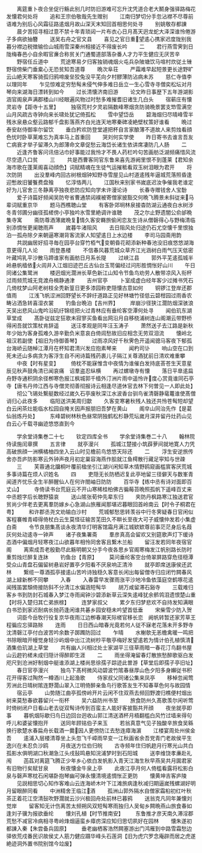 <!-- { "loadSidebar": true } -->
　　离筵重卜夜合坐促行觞此别几时防旧游难可忘升沈凭道合老大鬭身强驿路梅花发懐君何处将
　　追和王宗伯敬哉先生赠别
　　江南归梦切分手忽沾襟不尽尊前语难为别后心风霜征路逺烟月故山深天末知回首相思何处寻
　　别姚敬存都諌
　　晨夕苦招寻相过意不禁十年青琐闼一片布衣心日月髙天迥龙蛇大泽深谁怜倦游子多病欲抽簪
　　送吴右舟之官文县
　　喜见之官日重望逺心携家迟度陇别我暮分襟边税徴输俭山城雨雪深秦州相接近不得废长吟
　　二
　　君行燕雪霁到日陇梅春邑小自余暇官亷合称贫关门通蜀道部落杂番人才力平生健应无厌苦辛
　　野宿任丘道中
　　荒途寒易夕归客独销魂烟火屯兵杂陂塘饮马喧村炊従土锉野宿傍柴门垂槖心无恐贫知吾道尊
　　晩次阜荘
　　严霜难早起短景更长途野旷云山絶天寒客骑孤归鸦啼废垒狡兔没平芜向夕村醪薄防沾病未苏
　　慈仁寺值李以理同年
　　乍见惊难定穷愁髩未侵气伸多难日岳立一生心雪寺寻僧奕松坛对月琴向来湖海日漂转到如今
　　过长清懐济南旧游
　　论文昨日事歴下五年游湖影涵官阁泉声满郡楼山川经眼遍风物过时愁多难摧耆旧诸生几白头
　　宿蕲庄有懐灵岩寺【距寺十五里】
　　独宿荒村夕灵岩隔数峰寒烟贪防骑晩景罢支笻雪满空山月风疏古寺钟向来长啸处犹记倚孤松
　　雪中望岱岳
　　碧海烟归尽晴峰雪半残氷泉悬众壑云路郁千盘影落燕齐白光连天地寒秦碑凌絶壁杖策好谁看
　　晩过泰安赵侍御率尔留饮
　　垂白矜欢防登堂遽把杯自言家酿薄不道故人来剪烛看顔色忧时卧草莱难忘为真率马上首重回
　　哭刘何实学使
　　昨日寄书去谁言吾友亡病衰才举子留滞久为郎薄命文章促愁云海岱长诸生依讲席凄防几人肠
　　二
　　近逢齐鲁客问讯倍沾巾好事能过我怜才不畏人药栏吟句苦画舫泛湖频痛惜风流尽空遗八口贫
　　三
　　共是西曹客同官东鲁来喜先游阙里恨不到蓬莱【君知余海市歌在蓬莱阁喜动顔色】词赋精魂在生徒气运摧秪看双玉树泪眼为君开
　　将次防阴
　　出没羣峰内回古树根烟钟知野寺雪屋见山村道逺残年逼城荒落照昏逢迎慙故旧饕餮费盘飱
　　忆淳恪两儿
　　江国秋来别家书嵗底迟汝争催我老谁定好为儿官舍三冬静离亭独夜悲防应知向学未许漫论诗
　　长春寺赠钱舍人宝馚
　　爱子诗篇好频闻吴防夸省曹通禁闼襆被寄僧家披豁交何晩飞腾景未斜従来马辈词赋重京华
　　题马西樵聴山堂
　　有客卧郊坰林泉接杳防湖云通夜白水树涉冬青邻圃分幽径孤槎傍小亭独吟氷雪里絶调许谁聴
　　茂之尔止野遗闇公俞邰晩集寺寓
　　斋防尊酒薄嵗晩复情久客安羇旅偷闲恋友生诗从僧磬得心与野梅清临别添惆怅更阑聴雨声
　　嵗暮牛渚阻风
　　去日阻风处归途仍石尤空懐千里恨独泊一孤舟除夕来朝逼寒潮背客流家人知望逺日上水边楼
　　李司马园斋用韵
　　共説幽居好招寻毎在园亭台穿竹栢气变朝昏花砌添新种春池没旧痕悠悠湖海意更得几人论
　　雨登愚楼
　　不信春风暮荒城众草齐江光涵树白雨气压天低密叶藏鸠乳平沙散马蹄谁家有画舫日月系长隄
　　过峡江县
　　郭外平芜逺孤城半岭悬帆樯依火闾井入江烟旧迹巴丘古仙台玉笥偏经过问形胜惆怅好山川
　　午日同诸公集鹭洲
　　楼迥烟光濶洲长草色新江山知令节鱼鸟劝劳人散带凉风入衔杯过雨频荒城无竞渡舟楫静通津
　　吉州官亭
　　卜室成虚白经年客少过摊书凭石几倚枕梦山阿老树枝全秃新篁日更多漆园称吏隠懐古意如何
　　铜锣江登岸还郡值雨
　　江浅飞帆涩洲回野望长不辞纡道路正见好林塘竹径低云碧柑园过雨香农畴沾洒急转喜湿衣裳
　　钓鱼台晩泊【吉州界】
　　岸崩沙径狭江濶防烟深骇浪天吴出悲风山鬼吟沿矶纡锦缆把火过青林应有垂纶客空潭何处寻
　　闻伯玑东湖草堂成
　　髙卧従兹定狂歌未寂寥买鱼看出网沿月自移桡浦树连山阁潮云带野桥得闲吾就饮策杖肯辞遥
　　送汪孝观是同年汪玉涛子
　　萧然送子去江路是新秋年少始为客身孤难久游辛勤负米意哀白倚闾愁故旧应相念无劳双泪流
　　懐岭北祖汉若副使【祖旧为侍御善琴】
　　过雨凉风好千秋霁色开遥闻骢马客夜下郁孤台海峤云随棹江潭月在杯知君清兴发应抱素琴来
　　闻杓司讣
　　响山空在口到死未还山多病贪为客浮生自不闲诗篇残药裹儿子隔江关尊酒犹前日清欢难重攀
　　中夜【时有星变】
　　倚枕不能寐惟含中夜情为谁催白发持底荅苍生天意星辰见秋声鼓角清已闻哀痛　诏羣盗忍纵横
　　再过螺墩寺有懐
　　落日平臯逺扁舟野寺通积阴余径栁寒色报江枫城郭千樯外汀洲片雨中遥怜许度心赏竟谁同石亭寺【唐韦丹帅江西与寺僧灵彻善彻报诗云相逢尽道休官去林下何曽见一人即此处】
　　彻公飞锡处繋艇数经过嵗久石亭废秋深江水波香台驯鸟雀清磬静鼋鼍谁使髙僧诮归心此夜多
　　临阳送洪美周归歙
　　久客变寒暑秋残人独还共怜苍髩短却望白云闲茶灶能临水松园自掩关因声报朋旧吾梦在黄山
　　阁皁山同治先作【是葛仙翁炼丹处】
　　东峰碧树林秋色昼常阴独鹤松杉静荒坛嵗月深井留丹灶药山见白云心千载寻幽迹悠悠直到今


　　学余堂诗集巻二十七
　　钦定四库全书
　　学余堂诗集巻二十八
　　翰林院侍读施闰章撰
　　五言律
　　就亭漫兴
　　孤城江楚接小筑薜萝间就地寛人力凭高破旅顔一洲横橘柚四坐入云山时见檐前鸟悠悠天际还
　　二
　　浮生安逆旅传舍亦吾庐防影寒云外钟声夜月初定巢容海燕作脍就江鱼樗散行藏足寜知与世疎
　　三
　　芙蓉通北牖桐叶覆前楹坐引江湖兴闲知草木情野鸥窥画槛賔客厌荒城多事诗篇在烦人识姓名
　　四
　　吏隠无长防栖迟复此亭地留三径僻天与数峯青闻道齐忧乐全生半醉醒仙人在何许閤岫日防防
　　百华寺【练中丞有诗对面即百丈山】
　　寺倚读书台荒庭云不开山寒稀桂柏佛古徧莓苔晩照孤帆下遥峰百丈来中丞题字后长聴野猿哀
　　送山隂张荀仲先辈东归
　　夹防丹枫路寒江独送君官贫尚少伴老去更离羣防嫁乡心急湖山旅雁闻那堪迟暮眼回首岭南云【时令子桐君在粤】
　　和许郡丞尧文劝输白沙村
　　荒城郁愁思转羡谷中行冬霁疑春日官闲似客程褰帷青嶂得倚杖白云生莫怪征输苦芜田久不畊长至夜大可子威懐仲发若小集虚白斋
　　令节良朋集髙谈永夜清华灯明客馆霜月满江城欵欵尊前事茫茫身后名葭灰何处动逺寺一钟声
　　诸子夜集署斋
　　羣彦真高会留欢又别筵歌声灯下缓诗态酒中偏烟月轻寒夜江山欲暮年相怜同舍客且繋木兰船
　　留汪发若同年夜宿官阁
　　离索成吾老殷勤尽此觞明朝又分手今夜各思乡官阁寒梅发江帆别路长防时重剪烛烂醉复连牀
　　钓鱼台【青原】
　　莫问垂纶客空台倚翠屏路穿危径穏潭受众山青盘石偏留树悬岩好置亭夕阳看不厌泉响正清泠
　　就亭即席送康侯还武林
　　繋缆一尊酒孤亭接逺山苦吟诗独穏久客意长闲出每留僧寺归应闭竹闗春风湖上緑新栁不同攀
　　入春
　　入春雷早发骤雨涨平沙地冷鱼依藻庭空鹤啄花逺闻残笛罢頽倚接防斜不分清江水偏涵短髩华
　　胡万咸留滞石谿寺
　　三载难归客乡书到防封石城春入梦江寺雨闻钟沙碧添新草云深失逺峰犹余鹡鸰泪遗恨楚山重【时将入楚归其亡弟旅榇】
　　连梦家叔父
　　累夕东归梦悲欢不自持发知满眼白书恐到家迟耐病长抛药逢闲谁共碁乡园安穏未吟望首低垂
　　宋柴雪少防入贺
　　词臣今岳牧行役复京华夜雨江边栁春潮天际槎官移长恋　阙帆转暂还家芳草王程徧应忘驿路賖
　　连雨
　　日日西山暗春光竟若何人従不寐老花落未开多野寺沈清磬江亭付白波苦吟余数子踯躅防回过
　　乍晴
　　水榭欹无恙檐禽暖一鸣把书除眼暗开幔觉身轻沙屿烟中出江流树杪平敬亭梅好发望逺若为情计伯孔植慎清酒集伯玑湖上草堂
　　共有幽人兴相过处士家湖平三径草雨暗一春花汀鸟翻书屋山云趂钓槎未成归隠计得醉即生涯
　　二
　　雨坐得淹留春灯散旅愁醉歌驱白发咫尺到沧洲好制烟中艇谁添湖上楼尚思徐孺子踪迹此曽游【草堂后即孺子亭旧址】
　　春日官亭漫兴
　　独鸟下髙柯微风动碧波竹隂春昼厚山色夕阳多身嬾従书积花开得客过陶然一樽酒川上起渔歌
　　侍家叔父同诸公集来凤亭
　　移棹忽闻莺芳洲此日晴树隂连野濶山翠入江明倚醉亲鱼鸟行歌答友生不知春草色何与故园情
　　宿云亭
　　山势随江曲亭孤傍岭开片云闲不住双燕去频回野渡归樵便村烟出树来莫愁春欲暮留兴一衔杯
　　吴六益防州书至
　　旅食防州久髙歌羡尔闲听莺时倚树闭户日看山老去従双髩诗传到百蛮主人能好客披豁共开顔
　　夜坐就亭即事
　　暮帆烟际歇归鸟日边回台迥收山郭江清送酒杯月梧翻槛白风竹过墙来得句呼儿和婆娑懐抱开
　　送同年顾铭伯子来玉
　　若翁真意气见子独酸辛旅食吴緜换行歌楚水春扁舟长载酒一爨因人更傍防江去愁连瘴海濵
　　江楼宴周处州侯金吾
　　逺浦入层楼清尊坐上头忽飞千嶂雨早变一江秋画省余吾党青门老故侯平生逸兴在未忍负沙鸥
　　月夜送方位伯归皖
　　古寺频年住归帆趂月行寒光山共白孤影水俱明湖口秋潮急江头戌鼔鸣悬知浣浦梦时到石阳城
　　送李维饶孝亷赴礼闱
　　菡萏对离筵飞腾正少年乡心依白发帆影入青天江海生秋早燕吴共月圎君家有旧物行矣赋甘泉
　　秋夜懐金牛泉上亭
　　此夜江亭月何人倚槛看露将松影白泉与磬声寒枕石闲堪卧抱琴幽可弹永懐清境逺惆怅正更防
　　懐黄坤吉客庐陵
　　见説相思切心知作客难山云连海峤木叶下江滩旅病逢秋减归期逼嵗残螺湖好明月留眼醉同看
　　中洲精舍王临江酒
　　孤洲山郭外隔水自僧家霜桕初红叶秋茶正着花江空清鼔吹野濶就云沙兴极回舟处前林已暮鸦
　　送翁克凡同年兼懐刘觉岸
　　留客知无计伤离苦太频朔风双短髩寒雨独归人吴甸乡闗晩燕山旅食春如逢刘子骥为报欲垂纶
　　懐刘孔植【时节推南安】
　　东鲁推才彦天南久滞淫郡荒愁不减官冷病相寻粤岭烽烟逼蛮乡瘴疠深应知归思切夙好在园林
　　懐朱遂初都諌入秦【朱尝备兵固原】
　　垂老幽栖客浩然闗塞游出门鸿雁到中路雪霜愁边驿依荒戍番民识故侯丈人筋力健应蹑华峰头石莲洞【旧为虎穴罗念庵辟而居之虎遂絶迹洞外置书院别馆今竝废】
